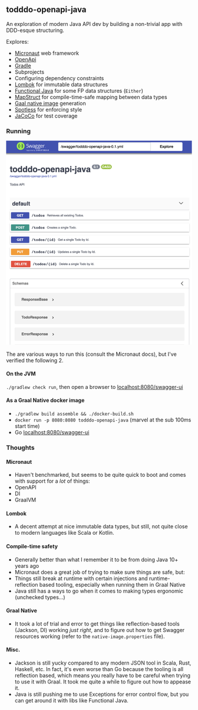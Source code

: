 ## todddo-openapi-java

An exploration of modern Java API dev by building a non-trivial app with DDD-esque structuring.

Explores:

- [Micronaut](http://micronaut.io) web framework
- [OpenApi](https://www.openapis.org)
- [Gradle](https://gradle.org)
- Subprojects
- Configuring dependency constraints
- [Lombok](https://projectlombok.org) for immutable data structures
- [Functional Java](https://www.functionaljava.org) for some FP data structures (`Either`)
- [MapStruct](https://mapstruct.org) for compile-time-safe mapping between data types
- [Gaal native image](https://www.graalvm.org/docs/reference-manual/native-image/) generation
- [Spotless](https://github.com/diffplug/spotless) for enforcing style
- [JaCoCo](https://www.eclemma.org/jacoco/) for test coverage

### Running

![OpenApi](openapi.png)

The are various ways to run this (consult the Micronaut docs), but I've verified the following 2.

#### On the JVM

`./gradlew check run`, then open a browser to [localhost:8080/swagger-ui](http://localhost:8080/swagger-ui)

#### As a Graal Native docker image

- `./gradlew build assemble && ./docker-build.sh`
- `docker run -p 8080:8080 todddo-openapi-java` (marvel at the sub 100ms start time)
- Go [localhost:8080/swagger-ui](http://localhost:8080/swagger-ui)


### Thoughts

#### Micronaut

- Haven't benchmarked, but seems to be quite quick to boot and comes with support for a *lot* of things:
- OpenAPI
- DI
- GraalVM

#### Lombok

- A decent attempt at nice immutable data types, but still, not quite close to modern languages like Scala or Kotlin.

#### Compile-time safety

- Generally better than what I remember it to be from doing Java 10+ years ago
- Micronaut does a great job of trying to make sure things are safe, but:
- Things still break at runtime with certain injections and runtime-reflection based tooling, especially when running
	them in Graal Native
- Java still has a ways to go when it comes to making types ergonomic (unchecked types...)

#### Graal Native

- It took a lot of trial and error to get things like reflection-based tools (Jackson, DI) working *just right*, and to
figure out how to get Swagger resources working (refer to the `native-image.properties` file).

#### Misc.

- Jackson is still yucky compared to any modern JSON tool in Scala, Rust, Haskell, etc. In fact, it's even worse than
Go because the tooling is all reflection based, which means you really have to be careful when trying to use it with
Graal. It took me quite a while to figure out how to appease it.
- Java is still pushing me to use Exceptions for error control flow, but you can get around it with libs like Functional
Java.

